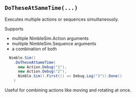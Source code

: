 ## `DoTheseAtSameTime(...)`

Executes multiple actions or sequences simultaneously.

Supports
  - multiple NimbleSim.Action arguments
  - multiple NimbleSim.Sequence arguments
  - a combination of both

```csharp
  Nimble.Sim()
    .DoTheseAtSameTime(
      new Action.Debug("1"),
      new Action.Debug("2"),
      Nimble.Sim().First(() => Debug.Log("3")).Done()
    )
```

Useful for combining actions like moving and rotating at once.